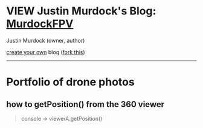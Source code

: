 # VIEW Justin Murdock's Blog: [MurdockFPV](https://murdockfpv.github.io/)

Justin Murdock (owner, author)

[create your own](https://howchoo.com/git/how-to-blog-in-markdown-using-github-and-jekyll-now) blog ([fork this](https://github.com/barryclark/jekyll-now))

___

# Portfolio of drone photos

## how to getPosition() from the 360 viewer

> console -> viewerA.getPosition()
